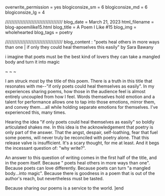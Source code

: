 overwrite_permission = yes
blogiconsize_sm = 6
blogiconsize_md = 6
blogiconsize_lg = 4

/////////////////////////////////////
blog_date =  March 21, 2023
html_filename = blog-apoemilike15.html
blog_title = A Poem I Like #15
blog_img = wholehearted
blog_tags = poetry

/////////////////////////////////////
blog_content : 
"poets heal others in more ways than one | if only they could heal themselves this easily" by Sara Bawany

i imagine that
poets
must be the best
kind 
of lovers
they can take
a mangled body 
and turn it
into 
magic

~ ~ ~ 

I am struck most by the title of this poem. There is a truth in this title that resonates with me--"if only poets could heal themselves as easily". In my experiences sharing poems, how those in the audience feel is almost entirely uncoupled from how I feel. Words themselves hold emotion and a talent for performance allows one to tap into those emotions, mirror them, and convey them....all while holding separate emotions for themselves. I've experienced this, many times. 

Hearing the idea "if only poets could heal themselves as easily" so boldly articulated shakes me. In this idea is the acknowledgement that poetry is only part of the answer. That the angst, despair, self-loathing, fear that fuel some poems, will never truly be reconciled with poetry alone. That this release valve is insufficient. It's a scary thought, for me at least. And it begs the incessant question of: "why write?".

An answer to this question of writing comes in the first half of the title, and in the poem itself. Because " poets heal others in more ways than one". Because poets can love differently. Because poets can turn "a mangled body...into magic". Because there is goodness in a poem that is out of the author's  reach, but nevertheless must be tasted. 

Because sharing our poems is a service to the world.
]end